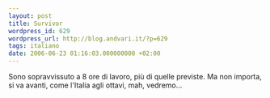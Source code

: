 ```yaml
---
layout: post
title: Survivor
wordpress_id: 629
wordpress_url: http://blog.andvari.it/?p=629
tags: italiano
date: 2006-06-23 01:16:03.000000000 +02:00
---
```

Sono sopravvissuto a 8 ore di lavoro, più di quelle previste. Ma non importa, si va avanti, come l'Italia agli ottavi, mah, vedremo...

